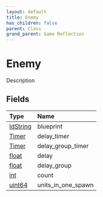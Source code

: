 ```yaml
---
layout: default
title: Enemy
has_children: false
parent: Class
grand_parent: Game Reflection
---
```

# Enemy
Description 

## Fields

| Type | Name |
|:----------|:--------------|
| [IdString](/riftbreaker-wiki/docs/game-reflection/components/id_string/) | blueprint |
| [Timer](/riftbreaker-wiki/docs/game-reflection/classes/timer/) | delay_timer |
| [Timer](/riftbreaker-wiki/docs/game-reflection/classes/timer/) | delay_group_timer |
| [float](/riftbreaker-wiki/docs/game-reflection/components/float/) | delay |
| [float](/riftbreaker-wiki/docs/game-reflection/components/float/) | delay_group |
| [int](/riftbreaker-wiki/docs/game-reflection/enums/int/) | count |
| [uint64](/riftbreaker-wiki/docs/game-reflection/components/uint64/) | units_in_one_spawn |

